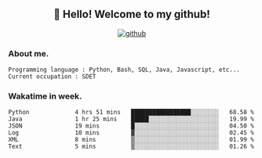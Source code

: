<h2 align="center">👋 Hello! Welcome to my github! </h2>
<p align="center">
  <a href="https://github.com/usergwen"><img src="https://img.shields.io/badge/GitHub-24292e" alt="github"></a>
</p>

### About me.

```Plain Text
Programming language : Python, Bash, SQL, Java, Javascript, etc...
Current occupation : SDET
```
### Wakatime in week.

<!--START_SECTION:waka-->

```text
Python             4 hrs 51 mins   █████████████████░░░░░░░░   68.58 %
Java               1 hr 25 mins    █████░░░░░░░░░░░░░░░░░░░░   19.99 %
JSON               19 mins         █░░░░░░░░░░░░░░░░░░░░░░░░   04.50 %
Log                10 mins         ▓░░░░░░░░░░░░░░░░░░░░░░░░   02.45 %
XML                8 mins          ▒░░░░░░░░░░░░░░░░░░░░░░░░   01.99 %
Text               5 mins          ▒░░░░░░░░░░░░░░░░░░░░░░░░   01.26 %
```

<!--END_SECTION:waka-->
